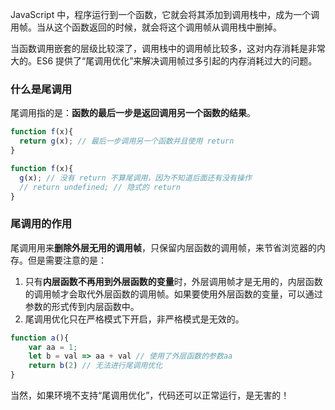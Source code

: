 JavaScript 中，程序运行到一个函数，它就会将其添加到调用栈中，成为一个调用帧。当从这个函数返回的时候，就会将这个调用帧从调用栈中删掉。

当函数调用嵌套的层级比较深了，调用栈中的调用帧比较多，这对内存消耗是非常大的。ES6 提供了“尾调用优化”来解决调用帧过多引起的内存消耗过大的问题。

### 什么是尾调用

尾调用指的是：**函数的最后一步是返回调用另一个函数的结果**。

```JavaScript
function f(x){
  return g(x); // 最后一步调用另一个函数并且使用 return
}

function f(x){
  g(x); // 没有 return 不算尾调用，因为不知道后面还有没有操作
  // return undefined; // 隐式的 return
}
```

### 尾调用的作用

尾调用用来**删除外层无用的调用帧**，只保留内层函数的调用帧，来节省浏览器的内存。但是需要注意的是：

1. 只有**内层函数不再用到外层函数的变量**时，外层调用帧才是无用的，内层函数的调用帧才会取代外层函数的调用帧。如果要使用外层函数的变量，可以通过参数的形式传到内层函数中。
2. 尾调用优化只在严格模式下开启，非严格模式是无效的。

```JavaScript
function a(){
    var aa = 1;
    let b = val => aa + val // 使用了外层函数的参数aa
    return b(2) // 无法进行尾调用优化
}
```

当然，如果环境不支持“尾调用优化”，代码还可以正常运行，是无害的！



